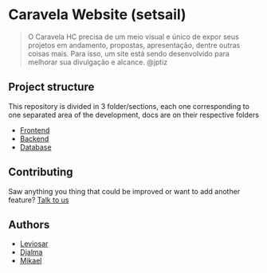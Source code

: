 # Caravela Website (setsail)

> O Caravela HC precisa de um meio visual e único de expor seus projetos em andamento, propostas, apresentação, dentre outras coisas mais. Para isso, um site está sendo desenvolvido para melhorar sua divulgação e alcance.
> @jptiz

## Project structure

This repository is divided in 3 folder/sections, each one corresponding to one separated area of the development, docs are on their respective folders

- [Frontend](./app/README.md)
- [Backend](./server/README.md)
- [Database](./db/README.md)

## Contributing

Saw anything you thing that could be improved or want to add another feature? [Talk to us]('https://chat.caravela.club')

## Authors

- [Leviosar]('https://github.com/leviosar')
- [Djalma]('https://github.com/djsouls')
- [Mikael]('https://github.com/mikaelsaraiva')